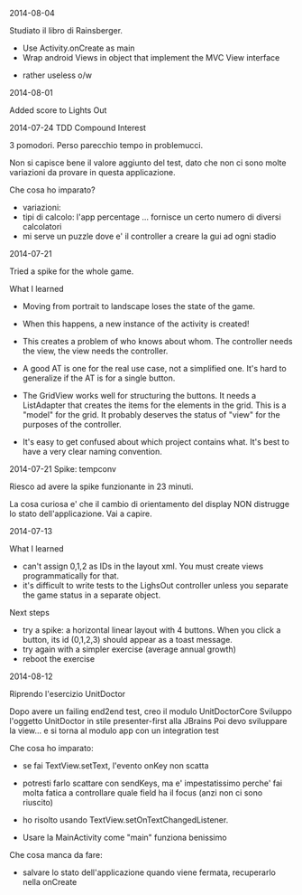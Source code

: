 
2014-08-04

Studiato il libro di Rainsberger.
+ Use Activity.onCreate as main
+ Wrap android Views in object that implement the MVC View interface
- rather useless o/w



2014-08-01

Added score to Lights Out



2014-07-24 TDD Compound Interest

3 pomodori.  Perso parecchio tempo in problemucci.

Non si capisce bene il valore aggiunto del test, dato che non ci sono molte variazioni da provare in questa applicazione.

Che cosa ho imparato?

 - variazioni:
  - tipi di calcolo: l'app percentage ... fornisce un certo numero di diversi calcolatori
 - mi serve un puzzle dove e' il controller a creare la gui ad ogni stadio


2014-07-21

 Tried a spike for the whole game.

 What I learned

  - Moving from portrait to landscape loses the state of the game.
  - When this happens, a new instance of the activity is created!
  - This creates a problem of who knows about whom.  The controller needs the view, the view needs the controller.

  - A good AT is one for the real use case, not a simplified one.  It's hard to generalize if the AT is for a single button.

  - The GridView works well for structuring the buttons. It needs a ListAdapter that creates the items for the elements in the grid.  This is a "model" for the grid.  It probably deserves the status of "view" for the purposes of the controller.

  - It's easy to get confused about which project contains what.  It's best to have a very clear naming convention.


2014-07-21 Spike: tempconv

 Riesco ad avere la spike funzionante in 23 minuti.

 La cosa curiosa e' che il cambio di orientamento del display NON distrugge lo stato dell'applicazione.  Vai a capire.





2014-07-13

What I learned

 - can't assign 0,1,2 as IDs in the layout xml. You must create views programmatically for that.
 - it's difficult to write tests to the LighsOut controller unless you separate the game status in a separate object.

Next steps

 - try a spike: a horizontal linear layout with 4 buttons.  When you click a button, its id (0,1,2,3) should appear as a toast message.
 - try again with a simpler exercise (average annual growth)
 - reboot the exercise


2014-08-12

Riprendo l'esercizio UnitDoctor

 Dopo avere un failing end2end test, creo il modulo UnitDoctorCore
 Sviluppo l'oggetto UnitDoctor in stile presenter-first alla JBrains
 Poi devo sviluppare la view... e si torna al modulo app con un integration test

Che cosa ho imparato:

  - se fai TextView.setText, l'evento onKey non scatta
  - potresti farlo scattare con sendKeys, ma e' impestatissimo perche' fai
    molta fatica a controllare quale field ha il focus (anzi non ci sono riuscito)
  - ho risolto usando TextView.setOnTextChangedListener.

  - Usare la MainActivity come "main" funziona benissimo

Che cosa manca da fare:

  - salvare lo stato dell'applicazione quando viene fermata, recuperarlo nella onCreate






